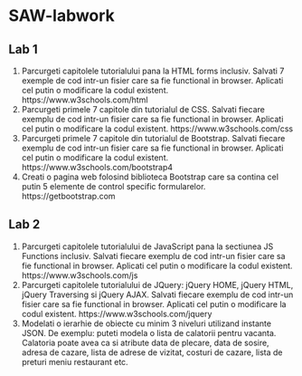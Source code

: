 # SAW-labwork


## Lab 1
<ol>
<li>
Parcurgeti capitolele tutorialului pana la HTML forms inclusiv.
Salvati 7 exemple de cod intr-un fisier care sa fie functional in browser.
Aplicati cel putin o modificare la codul existent.
https://www.w3schools.com/html
</li>
<li>
Parcurgeti primele 7 capitole din tutorialul de CSS. Salvati fiecare exemplu de cod intr-un fisier care sa fie functional in browser.
Aplicati cel putin o modificare la codul existent.
https://www.w3schools.com/css
</li>
<li>
Parcurgeti primele 7 capitole din tutorialul de Bootstrap. Salvati fiecare exemplu de cod intr-un fisier care sa fie functional in browser.
Aplicati cel putin o modificare la codul existent.
https://www.w3schools.com/bootstrap4
</li>
<li>
Creati o pagina web folosind biblioteca Bootstrap care sa contina cel putin 5 elemente de control specific formularelor. https://getbootstrap.com
</li>
</ol>

## Lab 2
<ol>

<li>
Parcurgeti capitolele tutorialului de JavaScript pana la sectiunea JS Functions inclusiv.
Salvati fiecare exemplu de cod intr-un fisier care sa fie functional in browser.
Aplicati cel putin o modificare la codul existent.
https://www.w3schools.com/js
</li>
<li>
Parcurgeti capitolele tutorialului de JQuery: jQuery HOME, jQuery HTML, jQuery Traversing si jQuery AJAX.
Salvati fiecare exemplu de cod intr-un fisier care sa fie functional in browser.
Aplicati cel putin o modificare la codul existent.
https://www.w3schools.com/jquery
</li>
<li>
Modelati o ierarhie de obiecte cu minim 3 niveluri utilizand instante JSON.
De exemplu: puteti modela o lista de calatorii pentru vacanta.
Calatoria poate avea ca si atribute data de plecare, data de sosire, adresa de cazare, lista de adrese de vizitat, costuri de cazare, lista de preturi meniu restaurant etc.
</li>

</ol>
